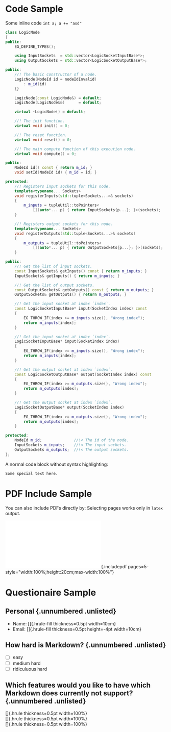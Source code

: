 # Code Sample
Some inline code `int a; a += "asd"`

```{.cpp .numberLines}
class LogicNode
{
public:
    EG_DEFINE_TYPES();

    using InputSockets  = std::vector<LogicSocketInputBase*>;
    using OutputSockets = std::vector<LogicSocketOutputBase*>;

public:
    //! The basic constructor of a node.
    LogicNode(NodeId id = nodeIdInvalid)
        : m_id(id)
    {}

    LogicNode(const LogicNode&) = default;
    LogicNode(LogicNode&&)      = default;

    virtual ~LogicNode() = default;

    //! The init function.
    virtual void init() = 0;

    //! The reset function.
    virtual void reset() = 0;

    //! The main compute function of this execution node.
    virtual void compute() = 0;

public:
    NodeId id() const { return m_id; }
    void setId(NodeId id) { m_id = id; }

protected:
    //! Registers input sockets for this node.
    template<typename... Sockets>
    void registerInputs(std::tuple<Sockets...>& sockets)
    {
        m_inputs = tupleUtil::toPointers<
            [](auto*... p) { return InputSockets{p...}; }>(sockets);
    }

    //! Registers output sockets for this node.
    template<typename... Sockets>
    void registerOutputs(std::tuple<Sockets...>& sockets)
    {
        m_outputs = tupleUtil::toPointers<
            [](auto*... p) { return OutputSockets{p...}; }>(sockets);
    }

public:
    //! Get the list of input sockets.
    const InputSockets& getInputs() const { return m_inputs; }
    InputSockets& getInputs() { return m_inputs; }

    //! Get the list of output sockets.
    const OutputSockets& getOutputs() const { return m_outputs; }
    OutputSockets& getOutputs() { return m_outputs; }

    //! Get the input socket at index `index`.
    const LogicSocketInputBase* input(SocketIndex index) const
    {
        EG_THROW_IF(index >= m_inputs.size(), "Wrong index");
        return m_inputs[index];
    }

    //! Get the input socket at index `index`.
    LogicSocketInputBase* input(SocketIndex index)
    {
        EG_THROW_IF(index >= m_inputs.size(), "Wrong index");
        return m_inputs[index];
    }

    //! Get the output socket at index `index`.
    const LogicSocketOutputBase* output(SocketIndex index) const
    {
        EG_THROW_IF(index >= m_outputs.size(), "Wrong index");
        return m_outputs[index];
    }

    //! Get the output socket at index `index`.
    LogicSocketOutputBase* output(SocketIndex index)
    {
        EG_THROW_IF(index >= m_outputs.size(), "Wrong index");
        return m_outputs[index];
    }

protected:
    NodeId m_id;              //!< The id of the node.
    InputSockets m_inputs;    //!< The input sockets.
    OutputSockets m_outputs;  //!< The output sockets.
};
```

A normal code block without syntax highlighting:

```
Some special text here.
```

# PDF Include Sample

You can also include PDFs directly by:
Selecting pages works only in `latex` output.

![Pandoc User's Guide](files/PandocUsersGuide.pdf){.includepdf pages=5- style="width:100%;height:20cm;max-width:100%"}

# Questionaire Sample

## Personal {.unnumbered .unlisted}

- Name: []{.hrule-fill thickness=0.5pt width=10cm}
- Email: []{.hrule-fill thickness=0.5pt height=-4pt width=10cm}

## How hard is Markdown? {.unnumbered .unlisted}

- [ ] easy
- [ ] medium hard
- [ ] ridiculuous hard
  
## Which features would you like to have which Markdown does currently not support? {.unnumbered .unlisted}

[]{.hrule thickness=0.5pt width=100%} \
[]{.hrule thickness=0.5pt width=100%} \
[]{.hrule thickness=0.5pt width=100%} 
